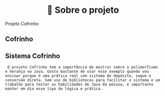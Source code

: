 <h1 align="center">🎯 Sobre o projeto</h1>

Projeto Cofrinho

## Cofrinho

## Sistema Cofrinho

     O projeto Cofrinho tem a importância de mostrar sobre o polimorfismo e herança no Java. Gosto bastante de usar esse exemplo quando vou ensinar porque é uma prática real com sistema de depósito, saque e conversão direta. Sem uso de bibliotecas para facilitar o sistema e um trabalho para testar as habilidades de Java da pessoa, é importante manter em dia esse tipo de lógica e prática.

